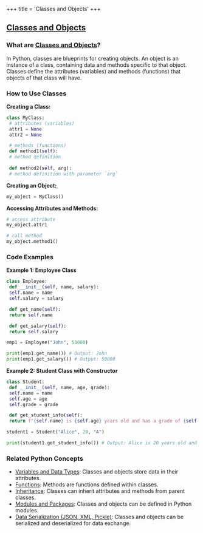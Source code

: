 +++
 title = 'Classes and Objects'
+++
## [Classes and Objects](./../classes-and-objects/)

### What are [Classes and Objects](./../classes-and-objects/)?
In Python, classes are blueprints for creating objects. An object is an instance of a class, containing data and methods specific to that object. Classes define the attributes (variables) and methods (functions) that objects of that class will have.

### How to Use Classes
**Creating a Class:**
```python
class MyClass:
 # attributes (variables)
 attr1 = None
 attr2 = None

 # methods (functions)
 def method1(self):
 # method definition
 
 def method2(self, arg):
 # method definition with parameter `arg`
```

**Creating an Object:**
```python
my_object = MyClass()
```

**Accessing Attributes and Methods:**
```python
# access attribute
my_object.attr1

# call method
my_object.method1()
```

### Code Examples
**Example 1: Employee Class**
```python
class Employee:
 def __init__(self, name, salary):
 self.name = name
 self.salary = salary

 def get_name(self):
 return self.name

 def get_salary(self):
 return self.salary

emp1 = Employee("John", 50000)

print(emp1.get_name()) # Output: John
print(emp1.get_salary()) # Output: 50000
```

**Example 2: Student Class with Constructor**
```python
class Student:
 def __init__(self, name, age, grade):
 self.name = name
 self.age = age
 self.grade = grade

 def get_student_info(self):
 return f"{self.name} is {self.age} years old and has a grade of {self.grade}."

student1 = Student("Alice", 20, "A")

print(student1.get_student_info()) # Output: Alice is 20 years old and has a grade of A.
```

### Related Python Concepts

- [Variables and Data Types](./../variables-and-data-types/): Classes and objects store data in their attributes.
- [Functions](./../functions/): Methods are functions defined within classes.
- [Inheritance](./../inheritance/): Classes can inherit attributes and methods from parent classes.
- [Modules and Packages](./../modules-and-packages/): Classes and objects can be defined in Python modules.
- [Data Serialization (JSON, XML, Pickle)](./../data-serialization-(json,-xml,-pickle)/): Classes and objects can be serialized and deserialized for data exchange.